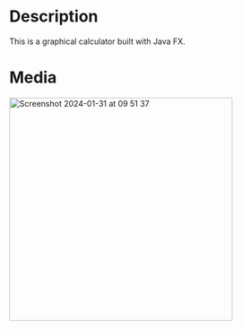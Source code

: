 # Description
This is a graphical calculator built with Java FX.

# Media

<img width="398" alt="Screenshot 2024-01-31 at 09 51 37" src="https://github.com/ddcsoftdev/graphical-calculator/assets/148901730/0a14d843-50d2-49f3-9527-94e580fe427f">
